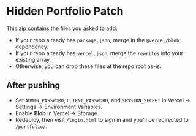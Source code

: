 # Hidden Portfolio Patch

This zip contains the files you asked to add.

- If your repo already has `package.json`, merge in the `@vercel/blob` dependency.
- If your repo already has `vercel.json`, merge the `rewrites` into your existing array.
- Otherwise, you can drop these files at the repo root as-is.

## After pushing

- Set `ADMIN_PASSWORD`, `CLIENT_PASSWORD`, and `SESSION_SECRET` in Vercel → Settings → Environment Variables.
- Enable **Blob** in Vercel → Storage.
- Redeploy, then visit `/login.html` to sign in and you’ll be redirected to `/portfolio/`.
